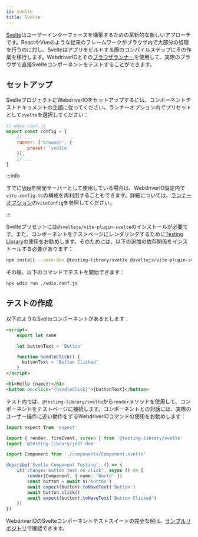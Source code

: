 ```yaml
---
id: svelte
title: Svelte
---
```


[Svelte](https://svelte.dev/)はユーザーインターフェースを構築するための革新的な新しいアプローチです。ReactやVueのような従来のフレームワークがブラウザ内で大部分の処理を行うのに対し、Svelteはアプリをビルドする際のコンパイルステップにその作業を移行します。WebdriverIOとその[ブラウザランナー](/docs/runner#browser-runner)を使用して、実際のブラウザで直接Svelteコンポーネントをテストすることができます。

## セットアップ

SvelteプロジェクトにWebdriverIOをセットアップするには、コンポーネントテストドキュメントの[手順](/docs/component-testing#set-up)に従ってください。ランナーオプション内でプリセットとして`svelte`を選択してください：

```js
// wdio.conf.js
export const config = {
    // ...
    runner: ['browser', {
        preset: 'svelte'
    }],
    // ...
}
```

:::info

すでに[Vite](https://vitejs.dev/)を開発サーバーとして使用している場合は、WebdriverIO設定内で`vite.config.ts`の構成を再利用することもできます。詳細については、[ランナーオプション](/docs/runner#runner-options)の`viteConfig`を参照してください。

:::

Svelteプリセットには`@sveltejs/vite-plugin-svelte`のインストールが必要です。また、コンポーネントをテストページにレンダリングするために[Testing Library](https://testing-library.com/)の使用をお勧めします。そのためには、以下の追加の依存関係をインストールする必要があります：

```sh npm2yarn
npm install --save-dev @testing-library/svelte @sveltejs/vite-plugin-svelte
```

その後、以下のコマンドでテストを開始できます：

```sh
npx wdio run ./wdio.conf.js
```

## テストの作成

以下のようなSvelteコンポーネントがあるとします：

```html title="./components/Component.svelte"
<script>
    export let name

    let buttonText = 'Button'

    function handleClick() {
      buttonText = 'Button Clicked'
    }
</script>

<h1>Hello {name}!</h1>
<button on:click="{handleClick}">{buttonText}</button>
```

テスト内では、`@testing-library/svelte`から`render`メソッドを使用して、コンポーネントをテストページに接続します。コンポーネントとの対話には、実際のユーザー操作に近い動作をするWebdriverIOコマンドの使用をお勧めします：

```ts title="svelte.test.js"
import expect from 'expect'

import { render, fireEvent, screen } from '@testing-library/svelte'
import '@testing-library/jest-dom'

import Component from './components/Component.svelte'

describe('Svelte Component Testing', () => {
    it('changes button text on click', async () => {
        render(Component, { name: 'World' })
        const button = await $('button')
        await expect(button).toHaveText('Button')
        await button.click()
        await expect(button).toHaveText('Button Clicked')
    })
})
```

WebdriverIOのSvelteコンポーネントテストスイートの完全な例は、[サンプルリポジトリ](https://github.com/webdriverio/component-testing-examples/tree/main/svelte-typescript-vite)で確認できます。